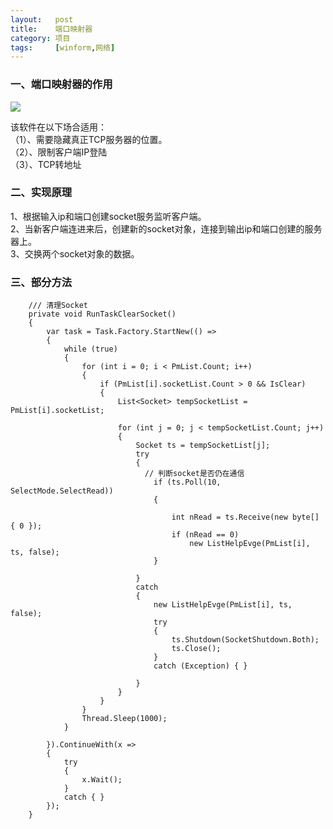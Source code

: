 ```yaml
---
layout:   post
title:    端口映射器
category: 项目
tags:     [winform,网络]
---
```


### 一、端口映射器的作用
[![](https://img.alicdn.com/imgextra/i4/232721121/TB2_GL2lhBmpuFjSZFsXXcXpFXa_!!232721121.png)](https://github.com/strongQ/portMapper)

该软件在以下场合适用：   
（1）、需要隐藏真正TCP服务器的位置。    
（2）、限制客户端IP登陆    
（3）、TCP转地址

### 二、实现原理
1、根据输入ip和端口创建socket服务监听客户端。   
2、当新客户端连进来后，创建新的socket对象，连接到输出ip和端口创建的服务器上。     
3、交换两个socket对象的数据。


### 三、部分方法

        /// 清理Socket
        private void RunTaskClearSocket()
        {
            var task = Task.Factory.StartNew(() =>
            {
                while (true)
                {
                    for (int i = 0; i < PmList.Count; i++)
                    {
                        if (PmList[i].socketList.Count > 0 && IsClear)
                        {
                            List<Socket> tempSocketList = PmList[i].socketList;

                            for (int j = 0; j < tempSocketList.Count; j++)
                            {
                                Socket ts = tempSocketList[j];
                                try
                                {
                                  // 判断socket是否仍在通信
                                    if (ts.Poll(10, SelectMode.SelectRead))
                                    {

                                        int nRead = ts.Receive(new byte[] { 0 });
                                        if (nRead == 0)
                                            new ListHelpEvge(PmList[i], ts, false);
                                    }

                                }
                                catch
                                {
                                    new ListHelpEvge(PmList[i], ts, false);
                                    try
                                    {
                                        ts.Shutdown(SocketShutdown.Both);
                                        ts.Close();
                                    }
                                    catch (Exception) { }

                                }
                            }
                        }
                    }
                    Thread.Sleep(1000);
                }

            }).ContinueWith(x =>
            {
                try
                {
                    x.Wait();
                }
                catch { }
            });
        }
